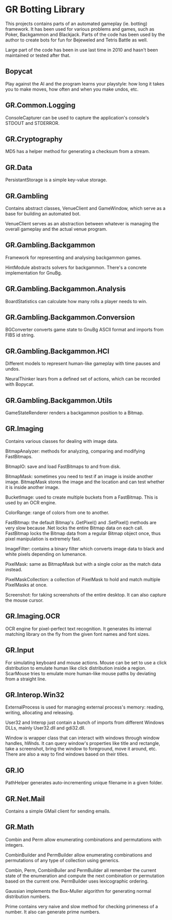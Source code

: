 GR Botting Library
==================
This projects contains parts of an automated gameplay (ie. botting) framework. It has been used for various problems and games, such as Poker, Backgammon and Blackjack. Parts of the code has been used by the author to create bots for fun for Bejeweled and Tetris Battle as well.

Large part of the code has been in use last time in 2010 and hasn't been maintained or tested after that.

Bopycat
-------
Play against the AI and the program learns your playstyle: how long it takes you to make moves, how often and when you make undos, etc.

GR.Common.Logging
-----------------
ConsoleCapturer can be used to capture the application's console's STDOUT and STDERROR.

GR.Cryptography
---------------
MD5 has a helper method for generating a checksum from a stream.

GR.Data
-------
PersistantStorage is a simple key-value storage.

GR.Gambling
-----------
Contains abstract classes, VenueClient and GameWindow, which serve as a base for building an automated bot.

VenueClient serves as an abstraction between whatever is managing the overall gameplay and the actual venue program.

GR.Gambling.Backgammon
----------------------
Framework for representing and analysing backgammon games.

HintModule abstracts solvers for backgammon. There's a concrete implementation for GnuBg.

GR.Gambling.Backgammon.Analysis
-------------------------------
BoardStatistics can calculate how many rolls a player needs to win.

GR.Gambling.Backgammon.Conversion
---------------------------------
BGConverter converts game state to GnuBg ASCII format and imports from FIBS id string.

GR.Gambling.Backgammon.HCI
--------------------------
Different models to represent human-like gameplay with time pauses and undos.

NeuralThinker lears from a defined set of actions, which can be recorded with Bopycat.

GR.Gambling.Backgammon.Utils
----------------------------
GameStateRenderer renders a backgammon position to a Bitmap.

GR.Imaging
----------
Contains various classes for dealing with image data.

BitmapAnalyzer: methods for analyzing, comparing and modifying FastBitmaps.

BitmapIO: save and load FastBitmaps to and from disk.

BitmapMask: sometimes you need to test if an image is inside another image. BitmapMask stores the image and the location and can test whether it is inside another image.

BucketImage: used to create multiple buckets from a FastBitmap. This is used by an OCR engine.

ColorRange: range of colors from one to another.

FastBitmap: the default Bitmap's .GetPixel() and .SetPixel() methods are very slow because .Net locks the entire Bitmap data on each call. FastBitmap locks the Bitmap data from a regular Bitmap object once, thus pixel manipulation is extremely fast.

ImageFilter: contains a binary filter which converts image data to black and white pixels depending on lumenance.

PixelMask: same as BitmapMask but with a single color as the match data instead.

PixelMaskCollection: a collection of PixelMask to hold and match multiple PixelMasks at once.

Screenshot: for taking screenshots of the entire desktop. It can also capture the mouse cursor.

GR.Imaging.OCR
--------------
OCR engine for pixel-perfect text recognition. It generates its internal matching library on the fly from the given font names and font sizes.

GR.Input
--------
For simulating keyboard and mouse actions. Mouse can be set to use a click distribution to emulate human like click distribution inside a region. ScarMouse tries to emulate more human-like mouse paths by deviating from a straight line.

GR.Interop.Win32
----------------
ExternalProcess is used for managing external process's memory: reading, writing, allocating and releasing.

User32 and Interop just contain a bunch of imports from different Windows DLLs, mainly User32.dll and gdi32.dll.

Window is wrapper class that can interact with windows through window handles, hWnds. It can query window's properties like title and rectangle,
take a screenshot, bring the window to foreground, move it around, etc. There are also a way to find windows based on their titles.

GR.IO
-----
PathHelper generates auto-incrementing unique filename in a given folder.

GR.Net.Mail
-----------
Contains a simple GMail client for sending emails.

GR.Math
-------
Combin and Perm allow enumerating combinations and permutations with integers.

CombinBuilder<T> and PermBuilder<T> allow enumerating combinations and permutations of any type of collection using generics.

Combin, Perm, CombinBuiler and PermBuilder all remember the current state of the enumeration and compute the next combination or permutation based on the current one. PermBuilder uses lexicographic ordering.

Gaussian implements the Box-Muller algorithm for generating normal distribution numbers.

Prime contains very naive and slow method for checking primeness of a number. It also can generate prime numbers.